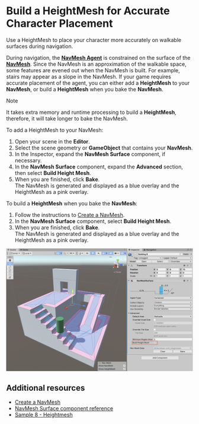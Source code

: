 # Build a HeightMesh for Accurate Character Placement

Use a HeightMesh to place your character more accurately on walkable surfaces during navigation.

During navigation, the [**NavMesh Agent**](./AboutAgents.md) is constrained on the surface of the [**NavMesh**][1]. Since the NavMesh is an approximation of the walkable space, some features are evened out when the NavMesh is built. For example, stairs may appear as a slope in the NavMesh. If your game requires accurate placement of the agent, you can either add a **HeightMesh** to your **NavMesh**, or build a **HeightMesh** when you bake the **NavMesh**.

>[!Note]
>It takes extra memory and runtime processing to build a **HeightMesh**,  therefore, it will take longer to bake the NavMesh.

To add a HeightMesh to your NavMesh:

1. Open your scene in the **Editor**.
2. Select the scene geometry or **GameObject** that contains your **NavMesh**.
3. In the Inspector, expand the **NavMesh Surface** component, if necessary.
4. In the **NavMesh Surface** component, expand the **Advanced** section, then select **Build Height Mesh**.
5. When you are finished, click **Bake**. </br> The NavMesh is generated and displayed as a blue overlay and the HeightMesh as a pink overlay.

To build a **HeightMesh** when you bake the **NavMesh**:

1. Follow the instructions to [Create a NavMesh](./CreateNavMesh.md).
2. In the **NavMesh Surface** component, select **Build Height Mesh**.
3. When you are finished, click **Bake**. </br> The NavMesh is generated and displayed as a blue overlay and the HeightMesh as a pink overlay.

![HeightMesh example](./Images/HeightMesh-Example.png "A NavMesh Surface which contains accurate character placement data (HeightMesh). The blue area shows the NavMesh which is used for path finding. The pink area (including the area under the NavMesh) represents the HeightMesh which is used for more accurate placement of the Agent while it moves along the calculated path.")

## Additional resources

- [Create a NavMesh](./CreateNavMesh.md "Workflow for creating a NavMesh.")
- [NavMesh Surface component reference](./NavMeshSurface.md#advanced-settings "Use for specifying the settings for NavMesh baking.")
- [Sample 8 - Heightmesh](./Samples.md "An example of a NavMesh Agent that aligns precisely to the steps of a staircase.")

[1]: ./Glossary.md#navmesh "A mesh that Unity generates to approximate the walkable areas and obstacles in your environment for path finding and AI-controlled navigation."
